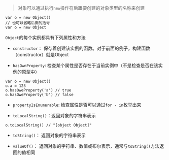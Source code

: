> 对象可以通过执行`new`操作符后跟要创建的对象类型的名称来创建

```
var o = new Object()
// 也可以省略后面的括号
var o = new Object
```

`Object`的每个实例都具有下列属性和方法

- `constructor`： 保存着创建该实例的函数。对于前面的例子，构建函数（constructor）就是Object

- `hasOwnProperty`: 检查某个属性是否存在于当前实例中（不是检查是否在该实例的原型中）

```
var o = new Object()
o.a = 123
o.hasOweProperty('a') // true
o.hasOweProperty('b') // false
```

- `propertyIsEnumerable`: 检查属性是否可以通过`for - in`枚举出来 

- `toLocalString()`：返回对象的字符串表示

```
o.toLocalString() // "[object Object]"
```

- `toString()`： 返回对象的字符串表示

- `valueOf()`： 返回对象的字符串、数值或布尔表示，通常与`toString()`方法返回的值相同
